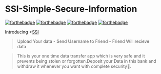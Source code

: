 # SSI-Simple-Secure-Information
[![forthebadge](https://forthebadge.com/images/badges/built-with-love.svg)](https://coderustypro.github.io)
[![forthebadge](https://forthebadge.com/images/badges/fixed-bugs.svg)](https://coderustypro.github.io)
[![forthebadge](https://forthebadge.com/images/badges/for-you.svg)](https://coderustypro.github.io)
[![forthebadge](https://forthebadge.com/images/badges/made-with-javascript.svg)](https://coderustypro.github.io)

Introducing >[SSI](https://myssi.ml)
>Upload Your data - Send Username to Friend - Friend Will recieve data

>This is your one time data transfer app which is very safe and it prevents being stolen or forgotten.Deposit your Data in this bank and withdraw it whenever you want with complete security🔐.
